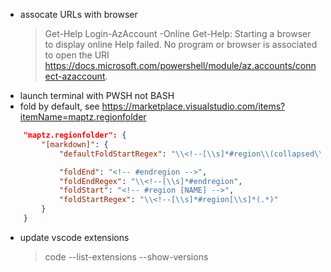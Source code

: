 - assocate URLs with browser 
  > Get-Help Login-AzAccount -Online
  > Get-Help: Starting a browser to display online Help failed. No program or browser is associated to open the URI 
  > https://docs.microsoft.com/powershell/module/az.accounts/connect-azaccount.
- launch terminal with PWSH not BASH
- fold by default, see https://marketplace.visualstudio.com/items?itemName=maptz.regionfolder

```json     
    "maptz.regionfolder": {
        "[markdown]": {        
            "defaultFoldStartRegex": "\\<!--[\\s]*#region\\(collapsed\\)[\\s]*(.*)",

            "foldEnd": "<!-- #endregion -->",
            "foldEndRegex": "\\<!--[\\s]*#endregion",
            "foldStart": "<!-- #region [NAME] -->",
            "foldStartRegex": "\\<!--[\\s]*#region[\\s]*(.*)"
        }
    }
```

- update vscode extensions
  > code --list-extensions --show-versions